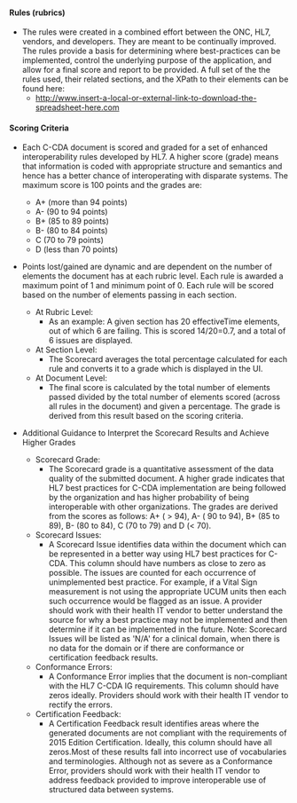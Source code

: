#### Rules (rubrics)

*   The rules were created in a combined effort between the ONC, HL7, vendors, and developers. They are meant to be continually improved. The rules provide a basis for determining where best-practices can be implemented, control the underlying purpose of the application, and allow for a final score and report to be provided. A full set of the the rules used, their related sections, and the XPath to their elements can be found here:
    * http://www.insert-a-local-or-external-link-to-download-the-spreadsheet-here.com

#### Scoring Criteria

*   Each C-CDA document is scored and graded for a set of enhanced interoperability rules developed by HL7. A higher score (grade) means that information is coded with appropriate structure and semantics and hence has a better chance of interoperating with disparate systems. The maximum score is 100 points and the grades are:
    * A+ (more than 94 points)
    * A- (90 to 94 points)
    * B+ (85 to 89 points)
    * B- (80 to 84 points)
    * C (70 to 79 points)
    * D (less than 70 points)
    
*   Points lost/gained are dynamic and are dependent on the number of elements the document has at each rubric level. Each rule is awarded a maximum point of 1 and minimum point of 0. Each rule will be scored based on the number of elements passing in each section. 
    * At Rubric Level:
        * As an example: A given section has 20 effectiveTime elements, out of which 6 are failing. This is scored 14/20=0.7, and a total of 6 issues are displayed.
    * At Section Level:
        * The Scorecard averages the total percentage calculated for each rule and converts it to a grade which is displayed in the UI.
    * At Document Level:
        * The final score is calculated by the total number of elements passed divided by the total number of elements scored (across all rules in the document) and given a percentage. The grade is derived from this result based on the scoring criteria.
        
*   Additional Guidance to Interpret the Scorecard Results and Achieve Higher Grades
    * Scorecard Grade:
        * The Scorecard grade is a quantitative assessment of the data quality of the submitted document. A higher grade indicates that HL7 best practices for C-CDA implementation are being followed by the organization and has higher probability of being interoperable with other organizations. The grades are derived from the scores as follows: A+ ( > 94), A- ( 90 to 94), B+ (85 to 89), B- (80 to 84), C (70 to 79) and D (< 70).
    * Scorecard Issues:
        * A Scorecard Issue identifies data within the document which can be represented in a better way using HL7 best practices for C-CDA. This column should have numbers as close to zero as possible. The issues are counted for each occurrence of unimplemented best practice. For example, if a Vital Sign measurement is not using the appropriate UCUM units then each such occurrence would be flagged as an issue. A provider should work with their health IT vendor to better understand the source for why a best practice may not be implemented and then determine if it can be implemented in the future. Note: Scorecard Issues will be listed as 'N/A' for a clinical domain, when there is no data for the domain or if there are conformance or certification feedback results.
    * Conformance Errors:
        * A Conformance Error implies that the document is non-compliant with the HL7 C-CDA IG requirements. This column should have zeros ideally. Providers should work with their health IT vendor to rectify the errors.
    * Certification Feedback:
        * A Certification Feedback result identifies areas where the generated documents are not compliant with the requirements of 2015 Edition Certification. Ideally, this column should have all zeros.Most of these results fall into incorrect use of vocabularies and terminologies. Although not as severe as a Conformance Error, providers should work with their health IT vendor to address feedback provided to improve interoperable use of structured data between systems.
